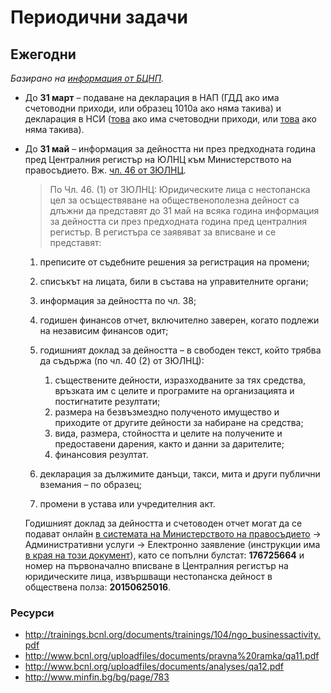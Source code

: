 # Периодични задачи

## Ежегодни

_Базирано на [информация от БЦНП](http://www.bcnl.org/bg/news/1586-%D0%B8%D0%B7%D0%B8%D1%81%D0%BA%D0%B2%D0%B0%D0%BD%D0%B8%D1%8F-%D0%B8-%D1%81%D1%80%D0%BE%D0%BA%D0%BE%D0%B2%D0%B5-%D0%B7%D0%B0-%D0%BE%D1%82%D1%87%D0%B5%D1%82%D0%BD%D0%BE%D1%81%D1%82-%D0%BD%D0%B0-%D1%8E%D0%BB%D0%BD%D1%86-%D0%BF%D1%80%D0%B5%D0%B7-2016-%D0%B3%D0%BE%D0%B4%D0%B8%D0%BD%D0%B0.html)._

- До **31 март** – подаване на декларация в НАП (ГДД ако има счетоводни
  приходи, или образец 1010а ако няма такива) и декларация в НСИ
  ([това](http://www.nsi.bg/node/12795) ако има счетоводни приходи, или
  [това](http://www.nsi.bg/node/13784) ако няма такива).
- До **31 май** – информация за дейността ни през предходната година пред
  Централния регистър на ЮЛНЦ към Министерството на правосъдието.
  Вж. [чл. 46 от ЗЮЛНЦ](http://www.lex.bg/bg/laws/ldoc/2134942720#i_89).

    > По Чл. 46. (1) от ЗЮЛНЦ: Юридическите лица с нестопанска цел за
    > осъществяване на общественополезна дейност са длъжни да представят до 31
    > май на всяка година информация за дейността си през предходната година
    > пред централния регистър. В регистъра се заявяват за вписване и се
    > представят:

    1. преписите от съдебните решения за регистрация на промени;
    2. списъкът на лицата, били в състава на управителните органи;
    3. информация за дейността по чл. 38;
    4. годишен финансов отчет, включително заверен, когато подлежи на независим
       финансов одит;
    5. годишният доклад за дейността – в свободен текст, който трябва да
       съдържа (по чл. 40 (2) от ЗЮЛНЦ):

        1. съществените дейности, изразходваните за тях средства, връзката им с
           целите и програмите на организацията и постигнатите резултати;
        2. размера на безвъзмездно полученото имущество и приходите от другите
           дейности за набиране на средства;
        3. вида, размера, стойността и целите на получените и предоставени
           дарения, както и данни за дарителите;
        4. финансовия резултат.

    6. декларация за дължимите данъци, такси, мита и други публични вземания –
       по образец;
    7. промени в устава или учредителния акт.

    Годишният доклад за дейността и счетоводен отчет могат да се подават онлайн
    [в системата на Министерството на правосъдието](https://ngo.mjs.bg/bg) →
    Административни услуги → Електронно заявление (инструкции има
    [в края на този документ](https://ngo.mjs.bg/bg/Home/GetFile/8)), като се
    попълни булстат: **176725664** и номер на първоначално вписване в
    Централния регистър на юридическите лица, извършващи нестопанска дейност в
    обществена полза: **20150625016**.

### Ресурси

- http://trainings.bcnl.org/documents/trainings/104/ngo_businessactivity.pdf
- http://www.bcnl.org/uploadfiles/documents/pravna%20ramka/qa11.pdf
- http://www.bcnl.org/uploadfiles/documents/analyses/qa12.pdf
- http://www.minfin.bg/bg/page/783

